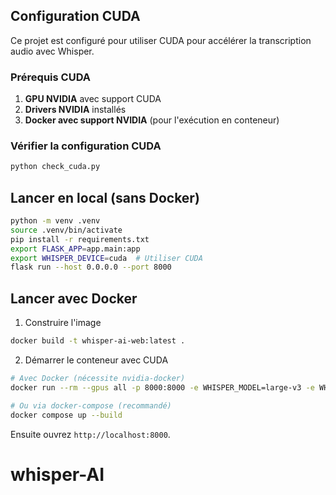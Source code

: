 ## Configuration CUDA

Ce projet est configuré pour utiliser CUDA pour accélérer la transcription audio avec Whisper.

### Prérequis CUDA

1. **GPU NVIDIA** avec support CUDA
2. **Drivers NVIDIA** installés
3. **Docker avec support NVIDIA** (pour l'exécution en conteneur)

### Vérifier la configuration CUDA

```bash
python check_cuda.py
```

## Lancer en local (sans Docker)

```bash
python -m venv .venv
source .venv/bin/activate
pip install -r requirements.txt
export FLASK_APP=app.main:app
export WHISPER_DEVICE=cuda  # Utiliser CUDA
flask run --host 0.0.0.0 --port 8000
```

## Lancer avec Docker

1. Construire l'image

```bash
docker build -t whisper-ai-web:latest .
```

2. Démarrer le conteneur avec CUDA

```bash
# Avec Docker (nécessite nvidia-docker)
docker run --rm --gpus all -p 8000:8000 -e WHISPER_MODEL=large-v3 -e WHISPER_DEVICE=cuda whisper-ai-web:latest

# Ou via docker-compose (recommandé)
docker compose up --build
```

Ensuite ouvrez `http://localhost:8000`.

# whisper-AI
